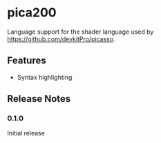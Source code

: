# pica200

Language support for the shader language used by
<https://github.com/devkitPro/picasso>.

## Features

- Syntax highlighting

## Release Notes

### 0.1.0

Initial release
